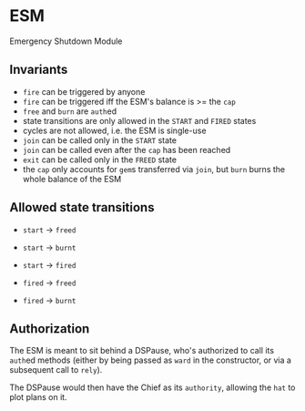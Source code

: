 # ESM

Emergency Shutdown Module

## Invariants

* `fire` can be triggered by anyone
* `fire` can be triggered iff the ESM's balance is >= the `cap`
* `free` and `burn` are `auth`ed
* state transitions are only allowed in the `START` and `FIRED` states
* cycles are not allowed, i.e. the ESM is single-use
* `join` can be called only in the `START` state
* `join` can be called even after the `cap` has been reached
* `exit` can be called only in the `FREED` state
* the `cap` only accounts for `gem`s transferred via `join`, but `burn` burns
  the whole balance of the ESM

## Allowed state transitions

* `start` -> `freed`
* `start` -> `burnt`
* `start` -> `fired`

* `fired` -> `freed`
* `fired` -> `burnt`

## Authorization

The ESM is meant to sit behind a DSPause, who's authorized to call its `auth`ed
methods (either by being passed as `ward` in the constructor, or via a
subsequent call to `rely`).

The DSPause would then have the Chief as its `authority`, allowing the `hat` to
plot plans on it.
